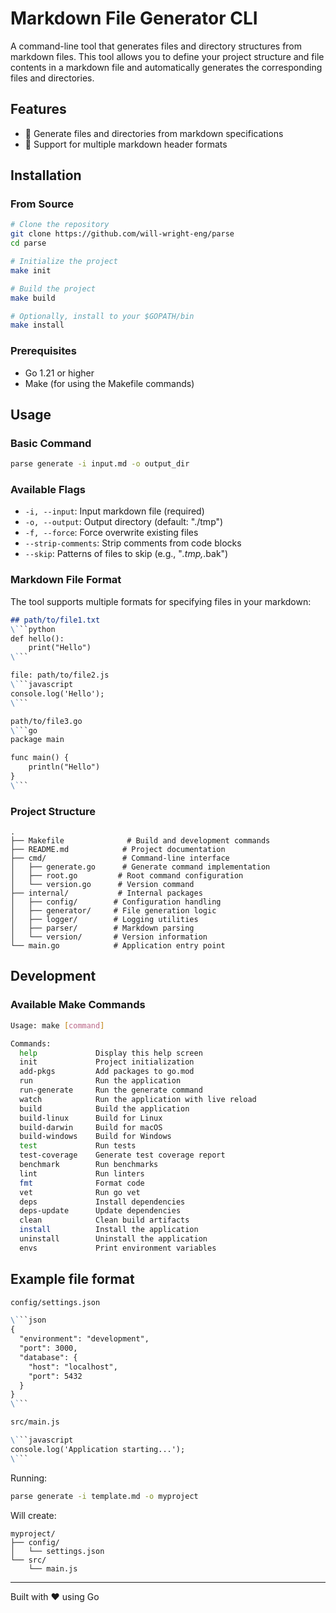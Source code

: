 # Markdown File Generator CLI

A command-line tool that generates files and directory structures from markdown files. This tool allows you to define your project structure and file contents in a markdown file and automatically generates the corresponding files and directories.

## Features

- 🔄 Generate files and directories from markdown specifications
- 📝 Support for multiple markdown header formats

## Installation

### From Source

```bash
# Clone the repository
git clone https://github.com/will-wright-eng/parse
cd parse

# Initialize the project
make init

# Build the project
make build

# Optionally, install to your $GOPATH/bin
make install
```

### Prerequisites

- Go 1.21 or higher
- Make (for using the Makefile commands)

## Usage

### Basic Command

```bash
parse generate -i input.md -o output_dir
```

### Available Flags

- `-i, --input`: Input markdown file (required)
- `-o, --output`: Output directory (default: "./tmp")
- `-f, --force`: Force overwrite existing files
- `--strip-comments`: Strip comments from code blocks
- `--skip`: Patterns of files to skip (e.g., "*.tmp,*.bak")

### Markdown File Format

The tool supports multiple formats for specifying files in your markdown:

```markdown
## path/to/file1.txt
\```python
def hello():
    print("Hello")
\```

file: path/to/file2.js
\```javascript
console.log('Hello');
\```

path/to/file3.go
\```go
package main

func main() {
    println("Hello")
}
\```
```

### Project Structure

```
.
├── Makefile              # Build and development commands
├── README.md            # Project documentation
├── cmd/                 # Command-line interface
│   ├── generate.go      # Generate command implementation
│   ├── root.go         # Root command configuration
│   └── version.go      # Version command
├── internal/           # Internal packages
│   ├── config/        # Configuration handling
│   ├── generator/     # File generation logic
│   ├── logger/        # Logging utilities
│   ├── parser/        # Markdown parsing
│   └── version/       # Version information
└── main.go            # Application entry point
```

## Development

### Available Make Commands

```bash
Usage: make [command]

Commands:
  help             Display this help screen
  init             Project initialization
  add-pkgs         Add packages to go.mod
  run              Run the application
  run-generate     Run the generate command
  watch            Run the application with live reload
  build            Build the application
  build-linux      Build for Linux
  build-darwin     Build for macOS
  build-windows    Build for Windows
  test             Run tests
  test-coverage    Generate test coverage report
  benchmark        Run benchmarks
  lint             Run linters
  fmt              Format code
  vet              Run go vet
  deps             Install dependencies
  deps-update      Update dependencies
  clean            Clean build artifacts
  install          Install the application
  uninstall        Uninstall the application
  envs             Print environment variables
```

## Example file format

```markdown
config/settings.json

\```json
{
  "environment": "development",
  "port": 3000,
  "database": {
    "host": "localhost",
    "port": 5432
  }
}
\```

src/main.js

\```javascript
console.log('Application starting...');
\```
```

Running:

```bash
parse generate -i template.md -o myproject
```

Will create:
```
myproject/
├── config/
│   └── settings.json
└── src/
    └── main.js
```

---
Built with ❤️ using Go
